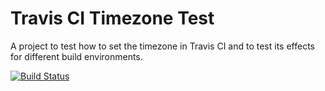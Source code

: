 # Travis CI Timezone Test

A project to test how to set the timezone in Travis CI and to test its effects for different build environments.

[![Build Status](https://travis-ci.org/dhurlburtusa/travisci-timezone-test.svg?branch=master)](https://travis-ci.org/dhurlburtusa/travisci-timezone-test)
